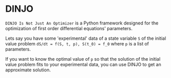# DINJO

``DINJO Is Not Just An Optimizer`` is a Python framework designed for the optimization of first order differential equations' parameters.

Lets say you have some 'experimental' data of a state variable ``S`` of the initial value problem ``dS/dt = f(S, t, p), S(t_0) = f_0`` where ``p`` is a list of parameters.

If you want to know the optimal value of ``p`` so that the solution of the initial value problem fits to your experimental data, you can use DINJO to get an approximate solution.
